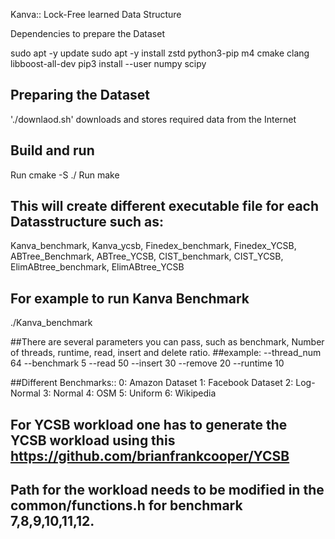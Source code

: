 Kanva:: Lock-Free learned Data Structure

Dependencies to prepare the Dataset

sudo apt -y update
sudo apt -y install zstd python3-pip m4 cmake clang libboost-all-dev
pip3 install --user numpy scipy

## Preparing the Dataset
'./downlaod.sh' downloads and stores required data from the Internet

## Build and run
Run cmake -S ./
Run make

## This will create different executable file for each Datasstructure such as:

Kanva_benchmark, Kanva_ycsb, Finedex_benchmark, Finedex_YCSB, ABTree_Benchmark, ABTree_YCSB, CIST_benchmark, CIST_YCSB, ElimABtree_benchmark, ElimABtree_YCSB

## For example to run Kanva Benchmark

./Kanva_benchmark <Parameters>

##There are several parameters you can pass, such as benchmark, Number of threads, runtime, read, insert and delete ratio.
##example:
--thread_num 64 --benchmark 5 --read 50 --insert 30 --remove 20 --runtime 10

##Different Benchmarks::
0: Amazon Dataset
1: Facebook Dataset
2: Log-Normal
3: Normal
4: OSM 
5: Uniform
6: Wikipedia

## For YCSB workload one has to generate the YCSB workload using this https://github.com/brianfrankcooper/YCSB
## Path for the workload needs to be modified in the common/functions.h for benchmark 7,8,9,10,11,12.

